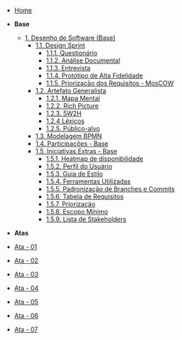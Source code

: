 <!-- docs/_sidebar.md -->

- [Home](/)
<!-- - [Projetos](/Projeto/Projeto.md) -->

- **Base**

  - [1. Desenho de Software (Base)](/Base/1.Base.md)
    - [1.1. Design Sprint](/Base/1.1.DesignSprint.md)
      - [1.1.1. Questionário](/Base/1.1.1.Questionario.md)
      - [1.1.2. Análise Documental]()
      - [1.1.3. Entrevista]()
      - [1.1.4. Protótipo de Alta Fidelidade]()
      - [1.1.5. Priorização dos Requisitos - MosCOW]()
    - [1.2. Artefato Generalista](/Base/1.2.ArtefatoGeneralista.md)
      - [1.2.1. Mapa Mental](Base/1.2.1.Mapa-mental.md)
      - [1.2.2. Rich Picture](Base/1.2.2.RichPicture.md)
      - [1.2.3. 5W2H](Base/1.2.3.5W2H.md)
      - [1.2.4 Léxicos](Base/1.2.4.Lexicos.md)
      - [1.2.5. Público-alvo](Base/1.2.5.Publico-Alvo.md)
    - [1.3. Modelagem BPMN](Base/1.3.ModelagemBPMN.md)
    - [1.4. Participações - Base](/Base/1.4.ParticipacoesBase.md)
    - [1.5. Iniciativas Extras - Base](/Base/1.5.IniciativasExtras.md)
      - [1.5.1. Heatmap de disponibilidade](/Base/1.5.1.Heatmap.md)
      - [1.5.2. Perfil do Usuário]()
      - [1.5.3. Guia de Estilo]()
      - [1.5.4. Ferramentas Utilizadas](/Base/1.5.4.FerramentasUtilizadas.md)
      - [1.5.5. Padronização de Branches e Commits](/Base/1.5.5.PadronizacaoBranchesCommits.md)  
      - [1.5.6. Tabela de Requisitos](/Base/1.5.6.Tabela-Requisitos.md)
      - [1.5.7. Priorização](/Base/1.5.7.Priorizacao.md)
      - [1.5.8. Escopo Mínimo](/Base/1.5.8.Escopo-minimo.md)
      - [1.5.9. Lista de Stakeholders](Base/1.5.9.ListaStakeholders.md)
- **Atas**

 - [Ata - 01](Projeto/Iniciativas%20Extras/ata_01.md)
 - [Ata - 02](Projeto/Iniciativas%20Extras/ata_02.md)
 - [Ata - 03](Projeto/Iniciativas%20Extras/ata_03.md)
 - [Ata - 04](Projeto/Iniciativas%20Extras/ata_04.md)
 - [Ata - 05](Projeto/Iniciativas%20Extras/ata_05.md)
 - [Ata - 06](Projeto/Iniciativas%20Extras/ata_06.md)
 - [Ata - 07](Projeto/Iniciativas%20Extras/ata_07.md)